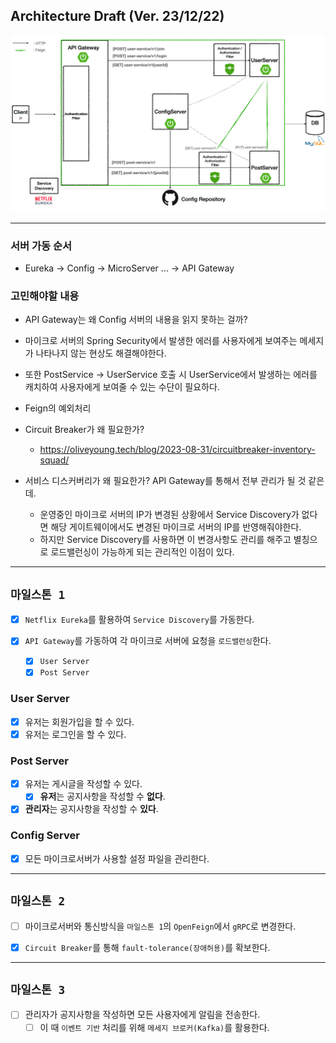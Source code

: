 ## Architecture Draft (Ver. 23/12/22)

![](architecture.png)

---

### 서버 가동 순서

- Eureka -> Config -> MicroServer ... -> API Gateway

### 고민해야할 내용

- API Gateway는 왜 Config 서버의 내용을 읽지 못하는 걸까?
- 마이크로 서버의 Spring Security에서 발생한 에러를 사용자에게 보여주는 메세지가 나타나지 않는 현상도 해결해야한다.
- 또한 PostService -> UserService 호출 시 UserService에서 발생하는 에러를 캐치하여 사용자에게 보여줄 수 있는 수단이 필요하다. 

- Feign의 예외처리

- Circuit Breaker가 왜 필요한가?
  - https://oliveyoung.tech/blog/2023-08-31/circuitbreaker-inventory-squad/

- 서비스 디스커버리가 왜 필요한가? API Gateway를 통해서 전부 관리가 될 것 같은데.
  - 운영중인 마이크로 서버의 IP가 변경된 상황에서 Service Discovery가 없다면 해당 게이트웨이에서도 변경된 마이크로 서버의 IP를 반영해줘야한다.
  - 하지만 Service Discovery를 사용하면 이 변경사항도 관리를 해주고 별칭으로 로드밸런싱이 가능하게 되는 관리적인 이점이 있다.


---

## `마일스톤 1`

- [x] `Netflix Eureka`를 활용하여 `Service Discovery`를 가동한다.

- [x] `API Gateway`를 가동하여 각 마이크로 서버에 요청을 `로드밸런싱`한다.
  - [x] `User Server`
  - [x] `Post Server`

### User Server

- [x] 유저는 회원가입을 할 수 있다.
- [x] 유저는 로그인을 할 수 있다.

### Post Server

- [x] 유저는 게시글을 작성할 수 있다.
  - [x] **유저**는 공지사항을 작성할 수 **없다**.

- [x] **관리자**는 공지사항을 작성할 수 **있다**.

### Config Server

- [x] 모든 마이크로서버가 사용할 설정 파일을 관리한다.


---

## `마일스톤 2`

- [ ] 마이크로서버와 통신방식을 `마일스톤 1`의 `OpenFeign`에서 `gRPC`로 변경한다.

- [x] `Circuit Breaker`를 통해 `fault-tolerance(장애허용)`를 확보한다.

---

## `마일스톤 3`

- [ ] 관리자가 공지사항을 작성하면 모든 사용자에게 알림을 전송한다.
  - [ ] 이 때 `이벤트 기반` 처리를 위해 `메세지 브로커(Kafka)`를 활용한다.
